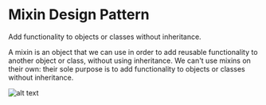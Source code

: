 # Mixin Design Pattern

Add functionality to objects or classes without inheritance.

A mixin is an object that we can use in order to add reusable functionality to
another object or class, without using inheritance. We can't use mixins on their
own: their sole purpose is to add functionality to objects or classes without
inheritance.

![alt text](https://github.com/nchathu2014/design-pattern-final/blob/pattern/mixin/src/images/mixin_pattern.JPG?raw=true)
